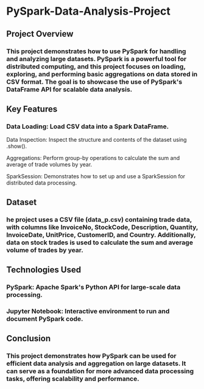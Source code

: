 # PySpark-Data-Analysis-Project

## Project Overview
### This project demonstrates how to use PySpark for handling and analyzing large datasets. PySpark is a powerful tool for distributed computing, and this project focuses on loading, exploring, and performing basic aggregations on data stored in CSV format. The goal is to showcase the use of PySpark's DataFrame API for scalable data analysis.

## Key Features

### Data Loading: Load CSV data into a Spark DataFrame.

Data Inspection: Inspect the structure and contents of the dataset using .show().

Aggregations: Perform group-by operations to calculate the sum and average of trade volumes by year.

SparkSession: Demonstrates how to set up and use a SparkSession for distributed data processing.

## Dataset

### he project uses a CSV file (data_p.csv) containing trade data, with columns like InvoiceNo, StockCode, Description, Quantity, InvoiceDate, UnitPrice, CustomerID, and Country. Additionally, data on stock trades is used to calculate the sum and average volume of trades by year.

## Technologies Used

### PySpark: Apache Spark's Python API for large-scale data processing.

### Jupyter Notebook: Interactive environment to run and document PySpark code.

## Conclusion

### This project demonstrates how PySpark can be used for efficient data analysis and aggregation on large datasets. It can serve as a foundation for more advanced data processing tasks, offering scalability and performance.


